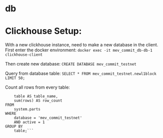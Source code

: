 # db

# Clickhouse Setup:
With a new clickhouse instance, need to make a new database in the client. First enter the docker environment:
```docker exec -it mev_commit_db-db-1 clickhouse-client```

Then create new database:
```CREATE DATABASE mev_commit_testnet```

Query from database table:
```SELECT * FROM mev_commit_testnet.newl1block LIMIT 50;```

Count all rows from every table:
```SELECT
    table AS table_name,
    sum(rows) AS row_count
FROM
    system.parts
WHERE
    database = 'mev_commit_testnet'
    AND active = 1
GROUP BY
    table;```